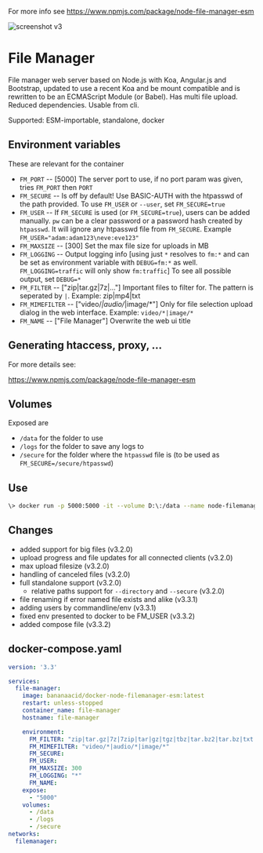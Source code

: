 For more info see https://www.npmjs.com/package/node-file-manager-esm 

![screenshot v3](https://user-images.githubusercontent.com/1894723/74706364-003dd880-5217-11ea-8f26-b616f99eb39a.png)

# File Manager
File manager web server based on Node.js with Koa, Angular.js and Bootstrap, updated to use a recent Koa and be mount compatible and is rewritten to be an ECMAScript Module (or Babel). Has multi file upload. Reduced dependencies. Usable from cli.

Supported: ESM-importable, standalone, docker

## Environment variables
These are relevant for the container

- `FM_PORT` -- [5000] The server port to use, if no port param was given, tries `FM_PORT` then `PORT`  
- `FM_SECURE` -- Is off by default! Use BASIC-AUTH with the htpasswd of the path provided. To use `FM_USER` or `--user`, set `FM_SECURE=true`
- `FM_USER` -- If `FM_SECURE` is used (or `FM_SECURE=true`), users can be added manually. `pw` can be a clear password or a password hash created by `htpasswd`. It will ignore any htpasswd file from `FM_SECURE`. Example `FM_USER="adam:adam123\neve:eve123"`
- `FM_MAXSIZE` -- [300] Set the max file size for uploads in MB
- `FM_LOGGING` -- Output logging info [using just `*` resolves to `fm:*` and can be set as environment variable with `DEBUG=fm:*` as well. `FM_LOGGING=traffic` will only show `fm:traffic`]  To see all possible output, set `DEBUG=*`
- `FM_FILTER` -- ["zip|tar.gz|7z|..."] Important files to filter for. The pattern is seperated by `|`. Example: zip|mp4|txt
- `FM_MIMEFILTER` -- ["video/*|audio/*|image/*"] Only for file selection upload dialog in the web interface. Example: `video/*|image/*`
- `FM_NAME` -- ["File Manager"] Overwrite the web ui title

## Generating htaccess, proxy, ...
For more details see:

https://www.npmjs.com/package/node-file-manager-esm 

## Volumes
Exposed are

- `/data` for the folder to use
- `/logs` for the folder to save any logs to
- `/secure` for the folder where the `htpasswd` file is (to be used as `FM_SECURE=/secure/htpasswd`)

## Use

```bash
\> docker run -p 5000:5000 -it --volume D:\:/data --name node-filemanager-esm bananaacid/docker-node-filemanager-esm
```

## Changes
- added support for big files (v3.2.0)
- upload progress and file updates for all connected clients (v3.2.0)
- max upload filesize (v3.2.0)
- handling of canceled files (v3.2.0)
- full standalone support (v3.2.0)
  - relative paths support for `--directory` and `--secure` (v3.2.0) 
- file renaming if error named file exists and alike (v3.3.1)
- adding users by commandline/env (v3.3.1)
- fixed env presented to docker to be FM_USER (v3.3.2)
- added compose file (v3.3.2)

## docker-compose.yaml
```yaml
version: '3.3'

services:
  file-manager:
    image: bananaacid/docker-node-filemanager-esm:latest
    restart: unless-stopped
    container_name: file-manager
    hostname: file-manager

    environment:
      FM_FILTER: "zip|tar.gz|7z|7zip|tar|gz|tgz|tbz|tar.bz2|tar.bz|txt|md|doc|docx|otf|ppt|pptx|xls|xlsx|csv|indd|jpg|jpeg|heic|heif|png|ps|svg|ai|avi|mp4|mpg|wav|flac|mpeg|mov"
      FM_MIMEFILTER: "video/*|audio/*|image/*"
      FM_SECURE:
      FM_USER:
      FM_MAXSIZE: 300
      FM_LOGGING: "*"
      FM_NAME: 
    expose:
      - "5000"
    volumes:
      - /data
      - /logs
      - /secure
networks:
  filemanager:
```